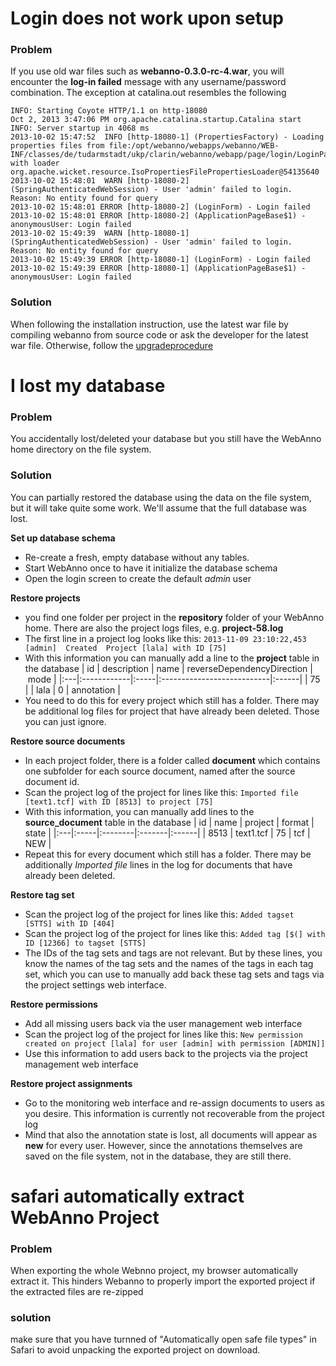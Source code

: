 

# Login does not work upon setup #

### Problem ###

If you use old war files such as **webanno-0.3.0-rc-4.war**, you will encounter the **log-in failed** message with any username/password combination.
The exception at catalina.out resembles the following
```
INFO: Starting Coyote HTTP/1.1 on http-18080
Oct 2, 2013 3:47:06 PM org.apache.catalina.startup.Catalina start
INFO: Server startup in 4068 ms
2013-10-02 15:47:52  INFO [http-18080-1] (PropertiesFactory) - Loading properties files from file:/opt/webanno/webapps/webanno/WEB-INF/classes/de/tudarmstadt/ukp/clarin/webanno/webapp/page/login/LoginPage.properties with loader org.apache.wicket.resource.IsoPropertiesFilePropertiesLoader@54135640
2013-10-02 15:48:01  WARN [http-18080-2] (SpringAuthenticatedWebSession) - User 'admin' failed to login. Reason: No entity found for query
2013-10-02 15:48:01 ERROR [http-18080-2] (LoginForm) - Login failed
2013-10-02 15:48:01 ERROR [http-18080-2] (ApplicationPageBase$1) - anonymousUser: Login failed
2013-10-02 15:49:39  WARN [http-18080-1] (SpringAuthenticatedWebSession) - User 'admin' failed to login. Reason: No entity found for query
2013-10-02 15:49:39 ERROR [http-18080-1] (LoginForm) - Login failed
2013-10-02 15:49:39 ERROR [http-18080-1] (ApplicationPageBase$1) - anonymousUser: Login failed
```

### Solution ###

When following the installation instruction, use the latest war file by compiling webanno from source code or ask the developer for the latest war file. Otherwise, follow the [upgradeprocedure](upgradeprocedure.md)


# I lost my database #

### Problem ###

You accidentally lost/deleted your database but you still have the WebAnno home directory on the file system.

### Solution ###

You can partially restored the database using the data on the file system, but it will take quite some work. We'll assume that the full database was lost.

**Set up database schema**
  * Re-create a fresh, empty database without any tables.
  * Start WebAnno once to have it initialize the database schema
  * Open the login screen to create the default _admin_ user

**Restore projects**
  * you find one folder per project in the **repository** folder of your WebAnno home. There are also the project logs files, e.g. **project-58.log**
  * The first line in a project log looks like this: `2013-11-09 23:10:22,453 [admin]  Created  Project [lala] with ID [75]`
  * With this information you can manually add a line to the **project** table in the database
| id | description | name | reverseDependencyDirection | mode |
|:---|:------------|:-----|:---------------------------|:------|
| 75 |  | lala | 0 | annotation |
  * You need to do this for every project which still has a folder. There may be additional log files for project that have already been deleted. Those you can just ignore.

**Restore source documents**
  * In each project folder, there is a folder called **document** which contains one subfolder for each source document, named after the source document id.
  * Scan the project log of the project for lines like this: `Imported file [text1.tcf] with ID [8513] to project [75]`
  * With this information, you can manually add lines to the **source\_document** table in the database
| id | name | project | format | state |
|:---|:-----|:--------|:-------|:------|
| 8513 | text1.tcf | 75 | tcf | NEW |
  * Repeat this for every document which still has a folder. There may be additionally _Imported file_ lines in the log for documents that have already been deleted.

**Restore tag set**
  * Scan the project log of the project for lines like this: `Added tagset  [STTS] with ID [404]`
  * Scan the project log of the project for lines like this: `Added tag [$(] with ID [12366] to tagset [STTS]`
  * The IDs of the tag sets and tags are not relevant. But by these lines, you know the names of the tag sets and the names of the tags in each tag set, which you can use to manually add back these tag sets and tags via the project settings web interface.

**Restore permissions**
  * Add all missing users back via the user management web interface
  * Scan the project log of the project for lines like this: `New permission created on project [lala] for user [admin] with permission [ADMIN]]`
  * Use this information to add users back to the projects via the project management web interface

**Restore project assignments**
  * Go to the monitoring web interface and re-assign documents to users as you desire. This information is currently not recoverable from the project log
  * Mind that also the annotation state is lost, all documents will appear as **new** for every user. However, since the annotations themselves are saved on the file system, not in the database, they are still there.

# safari automatically extract WebAnno Project #
### Problem ###
When exporting the whole Webnno project, my browser automatically extract it. This hinders Webanno to properly import the exported project if the extracted files are re-zipped

### solution ###
make sure that you have turnned of "Automatically open safe file types" in Safari to avoid unpacking the exported project on download.